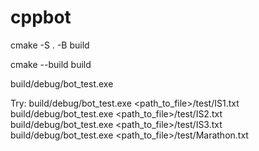 # cppbot

cmake -S . -B build

cmake --build build

build/debug/bot_test.exe

Try:
build/debug/bot_test.exe <path_to_file>/test/IS1.txt
build/debug/bot_test.exe <path_to_file>/test/IS2.txt
build/debug/bot_test.exe <path_to_file>/test/IS3.txt
build/debug/bot_test.exe <path_to_file>/test/Marathon.txt


